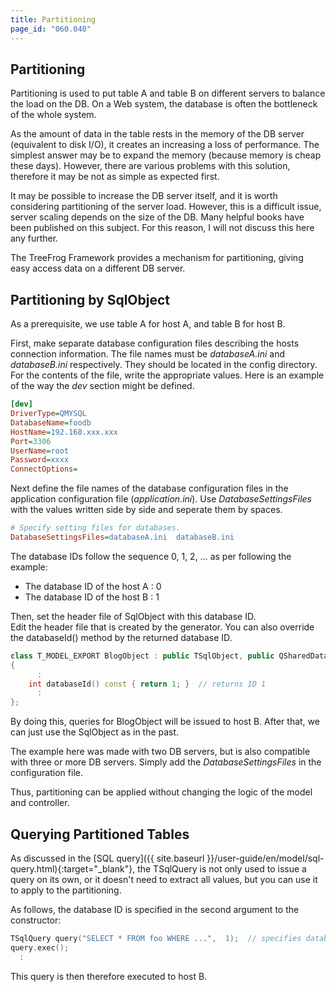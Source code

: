 ```yaml
---
title: Partitioning
page_id: "060.040"
---
```


## Partitioning

Partitioning is used to put table A and table B on different servers to balance the load on the DB. On a Web system, the database is often the bottleneck of the whole system.

As the amount of data in the table rests in the memory of the DB server (equivalent to disk I/O), it creates an increasing a loss of performance. The simplest answer may be to expand the memory (because memory is cheap these days). However, there are various problems with this solution, therefore it may be not as simple as expected first.

It may be possible to increase the DB server itself, and it is worth considering partitioning of the server load. However, this is a difficult issue, server scaling depends on the size of the DB. Many helpful books have been published on this subject. For this reason, I will not discuss this here any further.

The TreeFrog Framework provides a mechanism for partitioning, giving easy access data on a different DB server.

## Partitioning by SqlObject

As a prerequisite, we use table A for host A, and table B for host B.

First, make separate database configuration files describing the hosts connection information. The file names must be *databaseA.ini* and *databaseB.ini* respectively. They should be located in the config directory. For the contents of the file, write the appropriate values. Here is an example of the way the *dev* section might be defined.

```ini
[dev]
DriverType=QMYSQL
DatabaseName=foodb
HostName=192.168.xxx.xxx
Port=3306
UserName=root
Password=xxxx
ConnectOptions=
```
 
Next define the file names of the database configuration files in the application configuration file (*application.ini*). Use *DatabaseSettingsFiles* with the values written side by side and seperate them by spaces.

```ini
# Specify setting files for databases.
DatabaseSettingsFiles=databaseA.ini  databaseB.ini
```

The database IDs follow the sequence 0, 1, 2, … as per following the example:

* The database ID of the host A : 0
* The database ID of the host B : 1

Then, set the header file of SqlObject with this database ID.<br>
Edit the header file that is created by the generator. You can also override the databaseId() method by the returned database ID.

```c++
class T_MODEL_EXPORT BlogObject : public TSqlObject, public QSharedData
{
      :
    int databaseId() const { return 1; }  // returns ID 1
      :
};
```

By doing this, queries for BlogObject will be issued to host B. After that, we can just use the SqlObject as in the past.

The example here was made with two DB servers, but is also compatible with three or more DB servers. Simply add the *DatabaseSettingsFiles* in the configuration file.

Thus, partitioning can be applied without changing the logic of the model and controller.

## Querying Partitioned Tables

As discussed in the [SQL query]({{ site.baseurl }}/user-guide/en/model/sql-query.html){:target="_blank"}, the TSqlQuery is not only used to issue a query on its own, or it doesn't need to extract all values, but you can use it to apply to the partitioning.

As follows, the database ID is specified in the second argument to the constructor:

```c++
TSqlQuery query("SELECT * FROM foo WHERE ...",  1);  // specifies database ID 1
query.exec();
  :
```

This query is then therefore executed to host B.